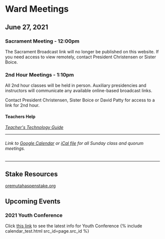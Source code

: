 # Ward Meetings

## June 27, 2021

### Sacrament Meeting - 12:00pm
The Sacrament Broadcast link will no longer be published on this website. If you need access to view remotely, contact President Christensen or Sister Boice.

### 2nd Hour Meetings - 1:10pm

All 2nd hour classes will be held in person. Auxiliary presidencies and instructors will communicate any available online-based broadcast links.

Contact President Christensen, Sister Boice or David Patty for access to a link for 2nd hour.

<!-- * Elders Quorum [join meeting](https://meet.google.com/hkq-fmnt-ctr?hs=122&authuser=1) -->

<!--
[Join Zoom Meeting](https://us02web.zoom.us/j/6270768192?pwd=WE5IakduUTViQmNhd0NpdzZLSlp3UT09) view and listen. 
- Live audience may see your zoom video.
-->

<!--
[All Youth Classes](https://zoom.us/j/94692579781?pwd=WTZLVHhnQUxNNjV1bGVsb0wyQ3ArQT09)
* When you join the zoom meeting, find the breakout room for your class, and join there.
* We will have someone helping direct people into the right rooms if needed.

[YSA - Jones](https://meet.google.com/uxh-tedi-wum)

#### Which Youth Class am I in?
##### Course 11
Austin Adams, Henry Boice, Isabella Burr, Kai Chantry, Brooke Johnson, Landon Lupus, Alice McGrath, Kiara Niklitschek, Joshua Reid, Gustavo Rocha, Jett Ross, Thomas Spackman
##### Course 12
Luke Bergin, Beth Douglas, Grayson Ellison, Cooper Garner, Grace Graham, Aspyn Johnson, Marshall Kimber, JC Martinez, Luis Meneses, Giovana Rocha, Javin Rowley, Cohen Sharp, Chloe Van Dyke
##### Course 13
David Burr, Megan Humble, Emma Jacquart, Anna McGrath, Kayden Norton, JJ Perkins, Eden Spackman, Marjorie Story
##### Course 14
Paige Adams, Rachel Bergin, Briggs Bronson, Michael Burr, Ronan Dallin, Ella Ellison, Angel Hill, Chase Johnson, Michael Judkins, Chanel Lupus, Ava Newton, Emmy Sharp
##### Course 15
Alexis Adams, Robbie Boyce, Morgan Burton, Nelson Johnson, Coen Long, Isabela Rocha, Dylan Story, Cooper Todd, Daphne Waldron, Elijah Woolf
##### Course 16
Emma Bergin, Brenna Bronson, Julissa Martinez, Lindsay Van Dyke, William Westrup, Tate Wilde
##### Course 17
Oliver Boice, Kimberly Dellaripa, Luke Douglas, Joey Hadfield, Jasmine Hill, Kadie Hunsaker, Haylee Johnson, Kimball Johnson, AmyLynn Judkins, Camille Van Orman
##### Course 17B
Sofia Gonzalez, Hailey Johnson, Christian Todd
-->
<!--
#### Relief Society & Elders Quorum

*Relief Society* [Meeting link](https://zoom.us/j/93026837990?pwd=QmdhMS80ZUg5NXBBMkxJU1hnY2NVUT09) (Meeting ID 930 2683 7990, Passcode 046979 if needed)

*Elder's Quorum* [Meeting link](https://meet.google.com/hkq-fmnt-ctr)

[All Youth Classes](https://us02web.zoom.us/j/83116018375?pwd=SHcva0tnay9XVWFoL0hQbU1VdXZmUT09)
* When you join the zoom meeting, find the breakout room for your class, and join there.
* We will have someone helping direct people into the right rooms if needed.
-->
<!--
### Primary - 3:30pm

Join us in the Chapel for a half hour of primary. Accompany your children on your assigned sacrament week.-->

#### Teachers Help

*[Teacher's Technology Guide](https://docs.google.com/document/d/1dSY6IK2yK7si5LEYBuJu4oAn8cZhzvsciy1mspVzn3Q/edit)* 

   ---  
###### Link to [Google Calendar](https://calendar.google.com/calendar/u/0?cid=YXNwZW4xMWNvbW11bmljYXRpb25zQGdtYWlsLmNvbQ) or [iCal file](https://calendar.google.com/calendar/ical/aspen11communications%40gmail.com/public/basic.ics) for all Sunday class and quorum meetings.

   --- 

## Stake Resources
[oremutahaspenstake.org](https://www.oremutahaspenstake.org/)

## Upcoming Events
### 2021 Youth Conference ###
Click [this link](/2021%20Youth%20Conference.md) to see the latest info for Youth Conference
{% include calendar_test.html src_id=page.src_id %}

